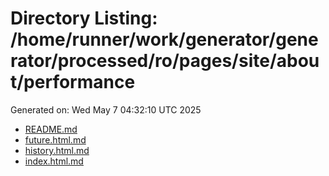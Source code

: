 # Directory Listing: /home/runner/work/generator/generator/processed/ro/pages/site/about/performance
Generated on: Wed May  7 04:32:10 UTC 2025

- [README.md](README.md)
- [future.html.md](future.html.md)
- [history.html.md](history.html.md)
- [index.html.md](index.html.md)
